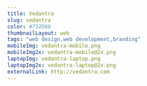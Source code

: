 ```yaml
---
title: Vedantra
slug: vedantra
color: #732D60
thumbnailLayout: web
tags: "web design,web development,branding"
mobileImg: vedantra-mobile.png
mobileImg2x: vedantra-mobile@2x.png
laptopImg: vedantra-laptop.png
laptopImg2x: vedantra-laptop@2x.png
externalLink: http://vedantra.com
---
```

